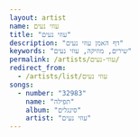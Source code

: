 ```yaml
---
layout: artist
name: עוזי נעים
title: "עוזי נעים"
description: "דף האמן עוזי נעים"
keywords: "שירים, מוזיקה, עוזי נעים"
permalink: /artists/עוזי-נעים/
redirect_from:
  - /artists/list/עוזי נעים
songs:
  - number: "32983"
    name: "תפילה"
    album: "סינגלים"
    artist: "עוזי נעים"
---
```

